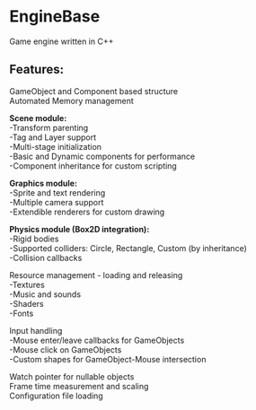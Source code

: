 EngineBase
==========

Game engine written in C++

Features:
--------
  
GameObject and Component based structure  
Automated Memory management  
  
**Scene module:**  
-Transform parenting  
-Tag and Layer support  
-Multi-stage initialization  
-Basic and Dynamic components for performance  
-Component inheritance for custom scripting  
  
**Graphics module:**  
-Sprite and text rendering  
-Multiple camera support  
-Extendible renderers for custom drawing  
  
**Physics module (Box2D integration):**  
-Rigid bodies  
-Supported colliders: Circle, Rectangle, Custom (by inheritance)  
-Collision callbacks  
  
Resource management - loading and releasing  
-Textures  
-Music and sounds  
-Shaders  
-Fonts  
	
Input handling  
-Mouse enter/leave callbacks for GameObjects  
-Mouse click on GameObjects  
-Custom shapes for GameObject-Mouse intersection  
  
Watch pointer for nullable objects  
Frame time measurement and scaling  
Configuration file loading  